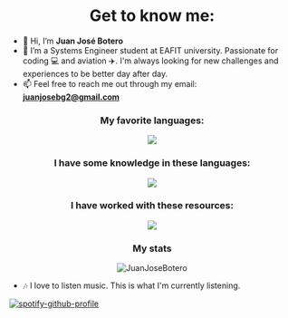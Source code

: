 <h1 align="center">Get to know me:</h1>

- 👋 Hi, I’m <b>Juan José Botero</b>
- 👀 I’m a Systems Engineer student at EAFIT university. Passionate for coding 💻 and aviation ✈️. I'm always looking for new challenges and experiences to be better day after day.
- 📫 Feel free to reach me out through my email: **juanjosebg2@gmail.com**

<h3 align="center">My favorite languages:</h3>
<p align="center">
  <a href="https://skillicons.dev">
    <img src="https://skillicons.dev/icons?i=python,cpp" />
  </a>
</p>

<h3 align="center">I have some knowledge in these languages:</h3>
<p align="center">
  <a href="https://skillicons.dev">
    <img src="https://skillicons.dev/icons?i=java,js,ts" />
  </a>
</p>

<h3 align="center">I have worked with these resources:</h3>
<p align="center">
  <a href="https://skillicons.dev">
    <img src="https://skillicons.dev/icons?i=html,css,django,flask,git,aws,gcp,react,bootstrap,mysql,mongo,sqlite" />
  </a>
</p>

<h3 align="center">My stats</h3>
<p align="center">
  <img align="center" src="https://github-readme-stats.vercel.app/api?username=JuanJoseBotero&show_icons=true&locale=en&theme=transparent" alt="JuanJoseBotero" />
</p>

- 🎶 I love to listen music. This is what I'm currently listening.

[![spotify-github-profile](https://spotify-github-profile.kittinanx.com/api/view?uid=monoleche123&cover_image=true&theme=novatorem&show_offline=false&background_color=121212&interchange=false&bar_color=53b14f&bar_color_cover=true)](https://github.com/kittinan/spotify-github-profile)
